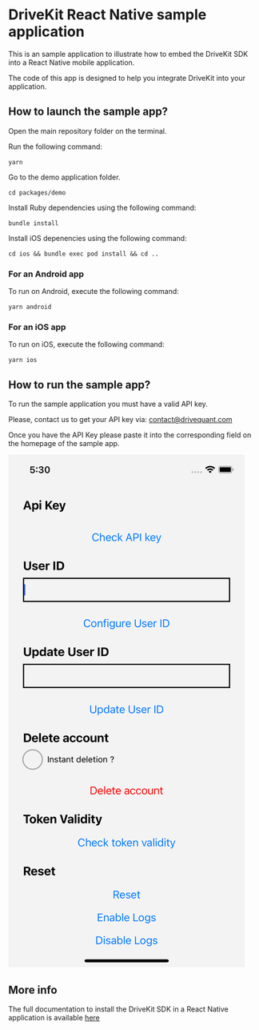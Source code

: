 # DriveKit React Native sample application

This is an sample application to illustrate how to embed the DriveKit SDK into a React Native mobile application.

The code of this app is designed to help you integrate DriveKit into your application.

## How to launch the sample app?

Open the main repository folder on the terminal.

Run the following command: 
```
yarn
```

Go to the demo application folder.
```
cd packages/demo
```

Install Ruby dependencies using the following command: 
```
bundle install
```

Install iOS depenencies using the following command:
```
cd ios && bundle exec pod install && cd ..
```
  
### For an Android app
To run on Android, execute the following command:
```
yarn android
```

### For an iOS app
To run on iOS, execute the following command:
```
yarn ios
```

## How to run the sample app?
To run the sample application you must have a valid API key.

Please, contact us to get your API key via: [contact@drivequant.com](mailto:contact@drivequant.com)

Once you have the API Key please paste it into the corresponding field on the homepage of the sample app.

![](./doc/img/sample_app.png)

## More info
The full documentation to install the DriveKit SDK in a React Native application is available [here](/../../README.md) 
